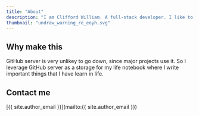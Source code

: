 ```yaml
---
title: "About"
description: "I am Clifford William. A full-stack developer. I like to study and collect useful information."
thumbnail: "undraw_warning_re_eoyh.svg"
---
```


## Why make this

GitHub server is very unlikey to go down, since major projects use it. So I leverage GitHub server as a storage for my life notebook where I write important things that I have learn in life.

## Contact me

[{{ site.author_email }}](mailto:{{ site.author_email }})
